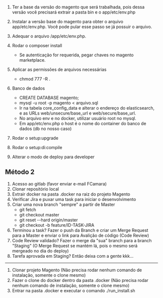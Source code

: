 1. Ter a base da versão do magento que será trabalhada, pois dessa versão você precisará extrair a pasta bin e o app/etc/env.php

2. Instalar a versão base do magento para obter o arquivo app/etc/env.php. Você pode pular esse passo se já possuir o arquivo.

3. Adequar o arquivo /app/etc/env.php.

4. Rodar o composer install
    - Se autenticação for requerida, pegar chaves no magento marketplace.

5. Aplicar as permissões de arquivos necessárias
    - chmod 777 -R .

6. Banco de dados
    - CREATE DATABASE magento;
    - mysql -u root -p magento < arquivo.sql
    - Ir na tabela core_config_data e alterar o endereço do elasticsearch, e as URLs web/unsecure/base_url e web/secure/base_url.
    - No arquivo env e no docker, utilizar usuário root no mysql.
    - Em app/etc/env.php o host é o nome do container do banco de dados (db no nosso caso)

7. Rodar o setup:upgrade

8. Rodar o setup:di:compile

9. Alterar o modo de deploy para developer

## Método 2

1) Acesso ao gitlab (favor enviar e-mail FCamara)
2) Clonar repositório local
3) Extrair docker na pasta .docker na raiz do projeto Magento
4) Verificar Jira e puxar uma task para iniciar o desenvolvimento
5) Criar uma nova branch "sempre" a partir de Master
    - git fetch
    - git checkout master
    - git reset --hard origin/master
    - git checkout -b feature/ID-TASK-JIRA
6) Terminou a task? Fazer o push da Branch e criar um Merge Request para a Master e enviar o link para Avalição de código (Code Review)
7) Code Review validado? Fazer o merge da "sua" branch para a branch "Staging" (O Merge Request se mantém lá, pois o mesmo será mergeado no dia do deploy)
8) Tarefa aprovada em Staging? Então deixa com a gente kkk...
--------------------
1) Clonar projeto Magento (Não precisa rodar nenhum comando de instalação, somente o clone mesmo)
2) Fazer o clone do docker dentro da pasta .docker (Não precisa rodar nenhum comando de instalação, somente o clone mesmo)
3) Entrar na pasta .docker e executar o comando ./run_install.sh